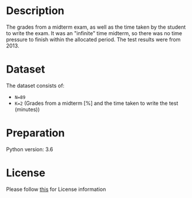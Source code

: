# Description
The grades from a midterm exam, as well as the time taken by the student to write the exam. It was an "infinite" time midterm, so there was no time pressure to finish within the allocated period. The test results were from 2013.

# Dataset
The dataset consists of:

- `N=89`
- `K=2` (Grades from a midterm [%] and the time taken to write the test (minutes))

# Preparation
Python version: 3.6 

# License
Please follow [this](https://creativecommons.org/licenses/by-sa/4.0/) for License information